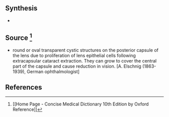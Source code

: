 ## Synthesis
- 
## Source [^1]
- round or oval transparent cystic structures on the posterior capsule of the lens due to proliferation of lens epithelial cells following extracapsular cataract extraction. They can grow to cover the central part of the capsule and cause reduction in vision. \[A. Elschnig (1863-1939), German ophthalmologist]
## References

[^1]: [[Home Page - Concise Medical Dictionary 10th Edition by Oxford Reference]]